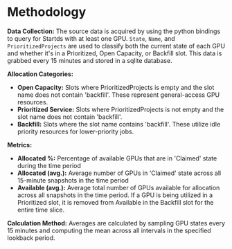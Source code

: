 # Methodology

**Data Collection:** The source data is acquired by using the python bindings to query for Startds with at least one GPU. `State`, `Name`, and `PrioritizedProjects` are used to classify both the current state of each GPU and whether it's in a Prioritized, Open Capacity, or Backfill slot. This data is grabbed every 15 minutes and stored in a sqlite database.


**Allocation Categories:**

- **Open Capacity:** Slots where PrioritizedProjects is empty and the slot name does not contain 'backfill'. These represent general-access GPU resources.
- **Prioritized Service:** Slots where PrioritizedProjects is not empty and the slot name does not contain 'backfill'. 
- **Backfill:** Slots where the slot name contains 'backfill'. These utilize idle priority resources for lower-priority jobs.

**Metrics:**

- **Allocated %:** Percentage of available GPUs that are in 'Claimed' state during the time period
- **Allocated (avg.):** Average number of GPUs in 'Claimed' state across all 15-minute snapshots in the time period
- **Available (avg.):** Average total number of GPUs available for allocation across all snapshots in the time period. If a GPU is being utilized in a Prioritized slot, it is removed from Available in the Backfill slot for the entire time slice.

**Calculation Method:** Averages are calculated by sampling GPU states every 15 minutes and computing the mean across all intervals in the specified lookback period. 
